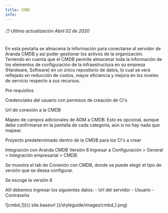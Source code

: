 ```yaml
---
title: CMBD
info:
---
```

###### 🕐 Ultima actualización Abril 02 de 2020






En esta pestaña se almacena la información para conectarse al servidor de Aranda CMDB y así poder gestionar los activos de la organización. Teniendo en cuenta que el CMDB permite almacenar toda la información de los elementos de configuración de la infraestructura en su empresa (Hardware, Software) en un único repositorio de datos, lo cual se verá reflejado en reducción de costos, mayor eficiencia y mejora en los niveles de servicio respecto a sus recursos.

Pre requisitos

Credenciales del usuario con permisos de creación de CI's

Url de conexión a la CMDB

Mapeo de campos adicionales de ADM a CMDB: Esto es opcional, aunque debe confirmarse en la pantalla de cada categoría, aún si no hay nada que mapear.

Proyecto predeterminado dentro de la CMDB para los CI's a crear

Integración con Aranda CMDB Versión 8
Ingresar a Configuración > General > Integración empresarial > CMDB.

Se muestra el tab de Conexión con CMDB, donde se puede elegir el tipo de versión que se desea configurar.

Se escoge la versión 8

Allí debemos ingresar los siguientes datos: - Url del servidor - Usuario - Contraseña


![cmbd_1]({{ site.baseurl }}/styleguide/images/cmbd_1.png)
